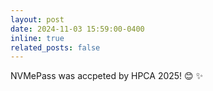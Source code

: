 ```yaml
---
layout: post
date: 2024-11-03 15:59:00-0400
inline: true
related_posts: false
---
```

NVMePass was accpeted by HPCA 2025! 😊 ✨
